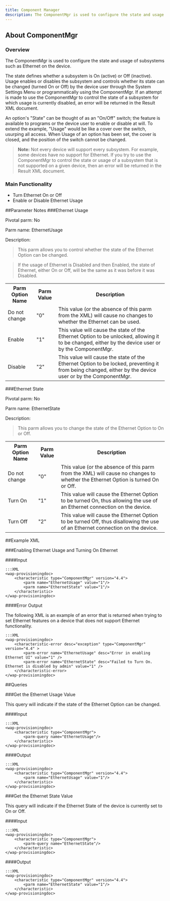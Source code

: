 ```yaml
---
title: Component Manager
description: The ComponentMgr is used to configure the state and usage of specific subsystems on the device.
---
```


## About ComponentMgr

### Overview

The ComponentMgr is used to configure the state and usage of subsystems such as Ethernet on the device.

The state defines whether a subsystem is On (active) or Off (inactive). Usage enables or disables the subsystem and controls whether its state can be changed (turned On or Off) by the device user through the System Settings Menu or programmatically using the ComponentMgr. If an attempt is made to use the ComponentMgr to control the state of a subsystem for which usage is currently disabled, an error will be returned in the Result XML document.

An option's "State" can be thought of as an "On/Off" switch; the feature is available to programs or the device user to enable or disable at will. To extend the example, "Usage" would be like a cover over the switch, usurping all access. When Usage of an option has been set, the cover is closed, and the position of the switch cannot be changed.

>**Note:** Not every device will support every subsystem. For example, some devices have no support for Ethernet. If you try to use the ComponentMgr to control the state or usage of a subsystem that is not supported on a given device, then an error will be returned in the Result XML document.

### Main Functionality

* Turn Ethernet On or Off
* Enable or Disable Ethernet Usage

##Parameter Notes
###Ethernet Usage

Pivotal parm: No

Parm name: EthernetUsage

Description: 

>This parm allows you to control whether the state of the Ethernet Option can be changed.

>If the usage of Ethernet is Disabled and then Enabled, the state of Ethernet, either On or Off, will be the same as it was before it was Disabled.

<div class="parm-table">
 <table>
	<tr>
		<th>Parm Option Name</th>
		<th>Parm Value</th>
		<th>Description</th>
	</tr>
  <tr>
    <td>Do not change</td>
    <td>"0"</td>
	<td>This value (or the absence of this parm from the XML) will cause no changes to whether the Ethernet can be used.</td>
  </tr>
  <tr>
    <td>Enable</td>
    <td>"1"</td>
	<td>This value will cause the state of the Ethernet Option to be unlocked, allowing it to be changed, either by the device user or by the ComponentMgr.</td>
  </tr>
  <tr>
    <td>Disable</td>
    <td>"2"</td>
	<td>This value will cause the state of the Ethernet Option to be locked, preventing it from being changed, either by the device user or by the ComponentMgr.</td>
  </tr>
</table>
</div>	

###Ethernet State

Pivotal parm: No

Parm name: EthernetState

Description: 

>This parm allows you to change the state of the Ethernet Option to On or Off.

<div class="parm-table">
 <table>
	<tr>
		<th>Parm Option Name</th>
		<th>Parm Value</th>
		<th>Description</th>
	</tr>
  <tr>
    <td>Do not change</td>
    <td>"0"</td>
	<td>This value (or the absence of this parm from the XML) will cause no changes to whether the Ethernet Option is turned On or Off.</td>
  </tr>
  <tr>
    <td>Turn On</td>
    <td>"1"</td>
	<td>This value will cause the Ethernet Option to be turned On, thus allowing the use of an Ethernet connection on the device.</td>
  </tr>
  <tr>
    <td>Turn Off</td>
    <td>"2"</td>
	<td>This value will cause the Ethernet Option to be turned Off, thus disallowing the use of an Ethernet connection on the device.</td>
  </tr>
</table>
</div>	

##Example XML

###Enabling Ethernet Usage and Turning On Ethernet

####Input

	:::XML
	<wap-provisioningdoc>
		<characteristic type="ComponentMgr" version="4.4">
			<parm name="EthernetUsage" value="1"/>
			<parm name="EthernetState" value="1"/>
		</characteristic>
	</wap-provisioningdoc>

####Error Output
	
The following XML is an example of an error that is returned when trying to set Ethernet features on a device that does not support Ethernet functionality.

	:::XML
	<wap-provisioningdoc>
		<characteristic-error desc="exception" type="ComponentMgr" version="4.4" >
			<parm-error	name="EthernetUsage" desc="Error in enabling Ethernet UI" value="1" />
			<parm-error name="EthernetState" desc="Failed to Turn On. Ethernet is disabled by admin" value="1" />
		</characteristic-error>
	</wap-provisioningdoc> 

##Queries

###Get the Ethernet Usage Value

This query will indicate if the state of the Ethernet Option can be changed. 

####Input

	:::XML
	<wap-provisioningdoc>
		<characteristic type="ComponentMgr">
			<parm-query name="EthernetUsage"/>
		</characteristic>
	</wap-provisioningdoc>

####Output

	:::XML
	<wap-provisioningdoc>
		<characteristic type="ComponentMgr" version="4.4">
			<parm name="EthernetUsage" value="1"/>
		</characteristic>
	</wap-provisioningdoc>


###Get the Ethernet State Value

This query will indicate if the Ethernet State of the device is currently set to On or Off.

####Input

	:::XML
	<wap-provisioningdoc>
		<characteristic type="ComponentMgr">
			<parm-query name="EthernetState"/>
		</characteristic>
	</wap-provisioningdoc>

####Output

	:::XML
	<wap-provisioningdoc>
		<characteristic type="ComponentMgr" version="4.4">
			<parm name="EthernetState" value="1"/>
		</characteristic>
	</wap-provisioningdoc>

